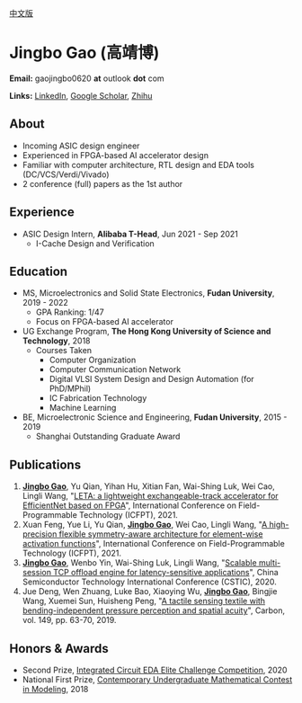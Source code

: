 [中文版](/about_zh_cn/)

# Jingbo Gao (高靖博)

**Email:** gaojingbo0620 **at** outlook **dot** com

**Links:** [LinkedIn](https://www.linkedin.com/in/jingbo-gao/), [Google Scholar](https://scholar.google.com/citations?user=auk2qrcAAAAJ), [Zhihu](https://www.zhihu.com/people/gao-jing-bo-61/)

## About

* Incoming ASIC design engineer
* Experienced in FPGA-based AI accelerator design
* Familiar with computer architecture, RTL design and EDA tools (DC/VCS/Verdi/Vivado)
* 2 conference (full) papers as the 1st author

## Experience

* ASIC Design Intern, **Alibaba T-Head**, Jun 2021 - Sep 2021
    * I-Cache Design and Verification

## Education

* MS, Microelectronics and Solid State Electronics, **Fudan University**, 2019 - 2022
    * GPA Ranking: 1/47
    * Focus on FPGA-based AI accelerator
* UG Exchange Program, **The Hong Kong University of Science and Technology**, 2018
    * Courses Taken
        * Computer Organization
        * Computer Communication Network
        * Digital VLSI System Design and Design Automation (for PhD/MPhil)
        * IC Fabrication Technology
        * Machine Learning
* BE, Microelectronic Science and Engineering, **Fudan University**, 2015 - 2019
    * Shanghai Outstanding Graduate Award

## Publications

1. <u>**Jingbo Gao**</u>, Yu Qian, Yihan Hu, Xitian Fan, Wai-Shing Luk, Wei Cao, Lingli Wang, "[LETA: a lightweight exchangeable-track accelerator for EfficientNet based on FPGA](https://ieeexplore.ieee.org/document/9609919/)", International Conference on Field-Programmable Technology (ICFPT), 2021.
2. Xuan Feng, Yue Li, Yu Qian, <u>**Jingbo Gao**</u>, Wei Cao, Lingli Wang, "[A high-precision flexible symmetry-aware
architecture for element-wise activation functions](https://ieeexplore.ieee.org/document/9609865/)", International Conference on Field-Programmable Technology (ICFPT), 2021.
3. <u>**Jingbo Gao**</u>, Wenbo Yin, Wai-Shing Luk, Lingli Wang, "[Scalable multi-session TCP offload engine for latency-sensitive applications](https://ieeexplore.ieee.org/document/9282453/)", China Semiconductor Technology International Conference (CSTIC), 2020.
4. Jue Deng, Wen Zhuang, Luke Bao, Xiaoying Wu, <u>**Jingbo Gao**</u>, Bingjie Wang, Xuemei Sun, Huisheng Peng, "[A tactile sensing textile with bending-independent pressure perception and spatial acuity](https://www.sciencedirect.com/science/article/pii/S0008622319303422/)", Carbon, vol. 149, pp. 63-70, 2019.

## Honors & Awards
* Second Prize, [Integrated Circuit EDA Elite Challenge Competition](https://eda.icisc.cn/), 2020
* National First Prize, [Contemporary Undergraduate Mathematical Contest in Modeling](http://www.mcm.edu.cn/), 2018